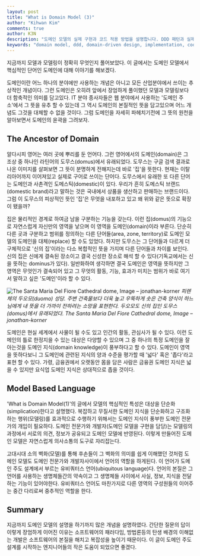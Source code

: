 ```yaml
---
layout: post
title: "What is Domain Model (3)"
author: "Kihwan Kim"
comments: true
author: K3N
description: "도메인 모델의 실제 구현과 코드 적용 방법을 설명합니다. DDD 패턴과 실제 소프트웨어 개발에서의 활용 사례를 다룹니다."
keywords: "domain model, ddd, domain-driven design, implementation, code, software development"
---
```

지금까지 모델과 모델링이 정확히 무엇인지 풀어보았다. 이 글에서는 도메인 모델에서 핵심적인 단어인 도메인에 대해 이야기를 해보겠다.

<!-- more -->

도메인이란 어느 하나의 분야에만 사용하는 개념은 아니고 모든 산업분야에서 쓰이는 추상적인 개념이다. 그런 도메인은 오히려 앞에서 장엄하게 풀이했던 모델과 모델링보다 더 함축적인 의미를 담고있다. IT 분야 종사자들은 웹 분야에서 사용하는 '도메인 주소'에서 그 뜻을 유추 할 수 있는데 그 역시 도메인의 본질적인 뜻을 담고있으며 어느 개념도 그것을 대체할 수 없을 것이다. 그럼 도메인을 자세히 파헤치기전에 그 뜻의 원천을 알아보면서 도메인의 윤곽을 그려보자.

## The Ancestor of Domain
알다시피 영어는 여러 곳에 뿌리를 둔 언어다. 그런 영어에서의 도메인(domain)은 그 조상 중 하나인 라틴어의 도무스(domus)에서 유래되었다. 도무스는 구글 검색 결과로 나온 이미지를 살펴보면 그 뜻이 분명하게 전해지는데 바로 '집'을 뜻한다. 현재는 이탈리아어까지 이어져있고 실제로 구어로 쓰이는 단어다. 도무스에서 유래한 또 다른 단어는 도메인과 사촌격인 도메스틱(domestic)이 있다. 우리가 흔히 도메스틱 브랜드(domestic brand)라고 말하는 것은 국내에서 상품을 생산하고 판매하는 브랜드이다. 그럼 이 도무스의 피상적인 뜻인 '집'은 무엇을 내포하고 있고 왜 위와 같은 뜻으로 확장이 됐을까? 

집은 물리적인 경계로 하여금 남을 구분하는 기능을 갖는다. 이런 집(domus)의 기능으로 자연스럽게 자신만의 영역을 낳으며 이 영역을 도메인(domain)이라 부른다. 단순히 다른 곳과 구분하고 범위를 정의하는 다른 단어들(area, zone, territory)로 도메인 모델의 도메인을 대체(replace) 할 수도 있었다. 하지만 도무스는 그 단어들과 다르게 더 구체적으로 '신의 집'이라는 다소 복합적인 뜻을 가지며 다른 단어들과 차이를 보인다. 신의 집은 신에게 결속된 장소이고 결국 신성한 장소로 해석 할 수 있다(기독교에서는 신을 뜻하는 dominus가 있다).  일반화하여 생각하면 결국 도메인은 영역을 뜻하지만 그 영역은 무엇인가 결속되어 있고 그 무엇의 활동, 기능, 효과가 미치는 범위가 바로 여기서 말하고 싶은 '도메인'이라 할 수 있다.

![The Santa Maria Del Fiore Cathedral dome, Image – jonathan-korner](https://happist.com/wp-content/uploads/2018/12/%EC%9D%B4%ED%83%88%EB%A6%AC%EC%95%84-%EC%97%AC%ED%96%89-%ED%94%BC%EB%A0%8C%EC%B2%B4-%EC%82%B0%ED%83%80-%EB%A7%88%EB%A6%AC%EC%95%84-%EB%8D%B8-%ED%94%BC%EC%98%A4%EB%A0%88-%EC%84%B1%EB%8B%B9-%EB%91%90%EC%98%A4%EB%AA%A8-The-Santa-Maria-Del-Fiore-Cathedral-dome-Image-jonathan-korner-1024x682.jpg)
_피렌체의 두오모(duomo) 성당. 주변 건축물보다 더욱 높고 우뚝하게 솟은 건축 양식이 하느님에게 내 뜻을 더 가까이 전하려는 소망을 표현한다. 두오모도 신의 집인 도무스(domus)에서 유래되었다. The Santa Maria Del Fiore Cathedral dome, Image – jonathan-korner_

도메인은 현실 세계에서 사물이 될 수도 있고 인간의 활동, 관심사가 될 수 있다. 이런 도메인의 틀로 한정지을 수 있는 대상은 다양할 수 있으며 그 중 하나의 특정 도메인을 잘 아는것을 도메인 지식(domain knowledge)이 풍부하다고 할 수 있다. 도메인이 영역을 뜻하다보니 그 도메인에 관련된 지식의 양과 수준을 평가할 때 '넓다' 혹은 '좁다'라고 표현 할 수 있다. 가령, 금융권에서 오랫동안 몸을 담은 사람은 금융권 도메인 지식은 넓을 수 있지만 요식업 도메인 지식은 상대적으로 좁을 것이다. 

## Model Based Language 
'What is Domain Model(1)'의 글에서 모델의 핵심적인 특성은 대상을 단순화(simplication)한다고 설명했다. 복잡하고 무질서한 도메인 지식을 단순화하고 구조화하는 행위(모델링)를 효과적으로 수행하기 위해서는 도메인 지식이 풍부한 도메인 전문가의 개입이 필요하다. 도메인 전문가와 개발자(도메인 모델을 구현을 담당)는 모델링의 과정에서 서로의 의견, 정보가 공유되고 도메인 모델에 반영된다. 이렇게 만들어진 도메인 모델은 자연스럽게 의사소통의 도구로 자리잡는다. 

고대시대 소의 벽화(모델)를 통해 후손들이 그 벽화의 의미를 쉽게 이해했던 것처럼 도메인 모델도 도메인 전문가와 개발자사이에서 언어의 역할을 하게된다. 이 언어가 도메인 주도 설계에서 부르는 유비쿼터스 언어(ubiquitous language)다. 언어의 본질은 그 언어를 사용하는 생명체들간의 약속이고 그 생명체들 사이에서 사실, 정보, 지식을 전달하는 기능이 있어야한다. 유비쿼터스 언어도 마찬가지로 다른 영역의 구성원들의 이어주는 중간 다리로써 중추적인 역할을 한다. 

## Summary
지금까지 도메인 모델의 설명을 하기까지 많은 개념을 설명하였다. 간단한 질문의 답이 이렇게 장엄하게 이어진 이유는 소프트웨어의 패러다임, 방법론등의 탄생 배경의 이해없는 개발은 소프트웨어의 본질을 해치고 복잡성을 높이기 때문이다. 이 글이 도메인 주도 설계를 시작하는 엔지니어들의 작은 도움이 되었으면 좋겠다.















 

